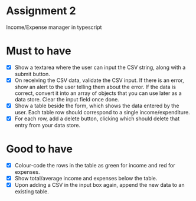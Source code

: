 # Assignment 2 
Income/Expense manager in typescript

# Must to have 
 - [x] Show a textarea where the user can input the CSV string, along with a submit button.
 - [x] On receiving the CSV data, validate the CSV input. If there is an error, show an alert to the user telling them about the error. If the data is correct, convert it into an array of objects that you can use later as a data store. Clear the input field once done.
 - [x] Show a table beside the form, which shows the data entered by the user. Each table row should correspond to a single income/expenditure.
 - [x] For each row, add a delete button, clicking which should delete that entry from your data store.
  
# Good to have </h2>
 - [x] Colour-code the rows in the table as green for income and red for expenses.
 - [x] Show total/average income and expenses below the table.
 - [x] Upon adding a CSV in the input box again, append the new data to an existing table.
